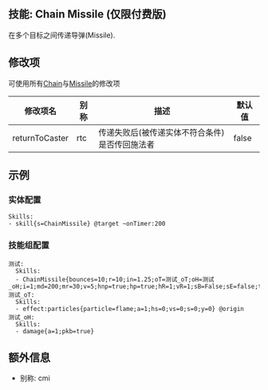 技能: Chain Missile (仅限付费版)
--------------------------

在多个目标之间传递导弹(Missile).

修改项
----------

可使用所有[Chain](技能/列表/chain)与[Missile](技能/列表/Missile)的修改项

| 修改项名 | 别称    | 描述                                                                                                    | 默认值 |
|-----------|------------|----------------------------------------------------------------------------------------------------------------|---------------|
| returnToCaster | rtc | 传递失败后(被传递实体不符合条件)是否传回施法者 | false | 

示例
--------

### 实体配置

    Skills:
    - skill{s=ChainMissile} @target ~onTimer:200

### 技能组配置

    测试:
      Skills:
      - ChainMissile{bounces=10;r=10;in=1.25;oT=测试_oT;oH=测试_oH;i=1;md=200;mr=30;v=5;hnp=true;hp=true;hR=1;vR=1;sB=False;sE=false;tyo=1;hs=true;hfs=1}
    测试_oT:
      Skills:
      - effect:particles{particle=flame;a=1;hs=0;vs=0;s=0;y=0} @origin
    测试_oH:
      Skills:
      - damage{a=1;pkb=true}

额外信息
--------

- 别称: cmi